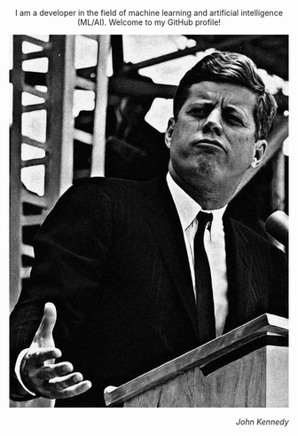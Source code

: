 <div align="center">

I am a developer in the field of machine learning and artificial intelligence (ML/AI). Welcome to my GitHub profile!

![Image alt](https://github.com/vv-yugoff/vv-yugoff/blob/main/Kennedy.jpg)

</div>

<div align="right">

*John Kennedy*

</div>
